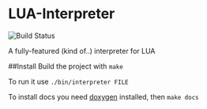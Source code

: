 # LUA-Interpreter
![Build Status](https://travis-ci.org/K1N62/LUA-Interpreter.svg?branch=master)

A fully-featured (kind of..) interpreter for LUA

##Install
Build the project with
`make`

To run it use
`./bin/interpreter FILE`

To install docs you need [doxygen](http://www.stack.nl/~dimitri/doxygen/) installed, then
`make docs`
